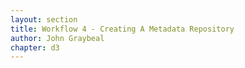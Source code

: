 ```yaml
---
layout: section
title: Workflow 4 - Creating A Metadata Repository
author: John Graybeal
chapter: d3
---
```


